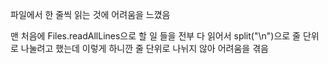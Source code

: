 파일에서 한 줄씩 읽는 것에 어려움을 느꼈음

맨 처음에 Files.readAllLines으로 할 일 들을 전부 다 읽어서 split("\n")으로 줄 단위로 나눌려고 했는데 이렇게 하니깐 줄 단위로 나뉘지 않아 어려움을 겪음
